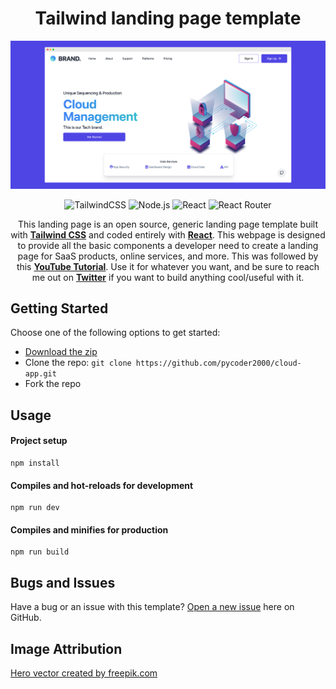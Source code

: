 <h1 align="center">
  Tailwind landing page template
</h1>

![Simple TailwindCSS template preview](https://github.com/pycoder2000/cloud-app/blob/main/src/assets/images/Mock.png?raw=true)

<div align=center>

![TailwindCSS](https://img.shields.io/badge/tailwindcss-%2338B2AC.svg?style=for-the-badge&logo=tailwind-css&logoColor=white) ![Node.js](https://img.shields.io/badge/Node.js-339933.svg?style=for-the-badge&logo=nodedotjs&logoColor=white) ![React](https://img.shields.io/badge/react-%2320232a.svg?style=for-the-badge&logo=react) ![React Router](https://img.shields.io/badge/React_Router-CA4245?style=for-the-badge&logo=react-router&logoColor=white)

This landing page is an open source, generic landing page template built with **[Tailwind CSS](https://tailwindcss.com/)** and coded entirely with **[React](https://reactjs.org/)**. This webpage is designed to provide all the basic components a developer need to create a landing page for SaaS products, online services, and more. This was followed by this **[YouTube Tutorial](https://www.youtube.com/watch?v=TVQnhcVFTVs)**. Use it for whatever you want, and be sure to reach me out on **[Twitter](https://twitter.com/lone_Musk)** if you want to build anything cool/useful with it.

</div>

## Getting Started

Choose one of the following options to get started:
* [Download the zip](https://github.com/pycoder2000/cloud-app/archive/refs/heads/main.zip)
* Clone the repo: `git clone https://github.com/pycoder2000/cloud-app.git`
* Fork the repo

## Usage

#### Project setup
```
npm install
```

#### Compiles and hot-reloads for development
```
npm run dev
```

#### Compiles and minifies for production
```
npm run build
```

## Bugs and Issues

Have a bug or an issue with this template? [Open a new issue](https://github.com/pycoder2000/cloud-app/issues/new) here on GitHub.

## Image Attribution

[Hero vector created by freepik.com](https://www.freepik.com/free-vector/isometric-education-illustration_3940819.htm#page=1&query=isometric%20plane&position=1)
